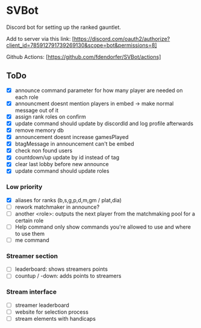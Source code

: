 # SVBot

Discord bot for setting up the ranked gauntlet.

Add to server via this link:
[https://discord.com/oauth2/authorize?client_id=785912791739269130&scope=bot&permissions=8]

Github Actions: [https://github.com/fdendorfer/SVBot/actions]

## ToDo

- [x] announce command parameter for how many player are needed on each role
- [x] announcment doesnt mention players in embed -> make normal message out of
      it
- [x] assign rank roles on confirm
- [x] update command should update by discordId and log profile afterwards
- [x] remove memory db
- [x] announcement doesnt increase gamesPlayed
- [x] btagMessage in announcement can't be embed
- [x] check non found users
- [x] countdown/up update by id instead of tag
- [x] clear last lobby before new announce
- [x] update command should update roles

### Low priority

- [x] aliases for ranks (b,s,g,p,d,m,gm / plat,dia)
- [ ] rework matchmaker in announce?
- [ ] another \<role>: outputs the next player from the matchmaking pool for a
      certain role
- [ ] Help command only show commands you're allowed to use and where to use
      them
- [ ] me command

### Streamer section

- [ ] leaderboard: shows streamers points
- [ ] countup / -down: adds points to streamers

### Stream interface

- [ ] streamer leaderboard
- [ ] website for selection process
- [ ] stream elements with handicaps
